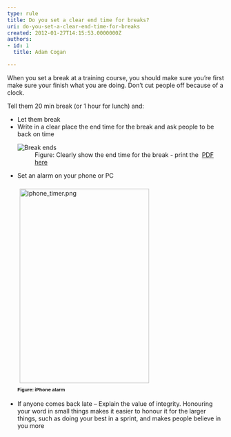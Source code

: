 ```yaml
---
type: rule
title: Do you set a clear end time for breaks?
uri: do-you-set-a-clear-end-time-for-breaks
created: 2012-01-27T14:15:53.0000000Z
authors:
- id: 1
  title: Adam Cogan

---
```




<span class='intro'> When you set a break at a training course, you should make sure you’re first make sure your finish what you are doing. Don’t cut people off because of a clock. </span>

Tell them 20 min break (or 1 hour for lunch) and&#58;
<ul>
<li>Let them break</li>
<li>Write in a clear place the end time for the break and ask people to be back on time
<dl>
    <dt><img class="ms-rteCustom-ImageArea" alt="Break ends" src="/PublishingImages/break-ends.jpg" /> </dt>
    <dd class="ms-rteCustom-FigureNormal">Figure&#58; Clearly show the end time for the break - print the <img title="pdf file" src="/Style%20Library/SSW/CoreImages/IconPdf.png" alt="" /> <a href="/Documents/break-ends-sheet.pdf">PDF here</a></dd>
<dd class="ms-rteCustom-FigureNormal"><span style="line-height&#58;21px;font-size&#58;12px;font-weight&#58;normal;"></span></dd>
</dl>
</li>
<li>​Set an alarm on your phone or PC<br><br><img class="ms-rteCustom-ImageArea" alt="iphone_timer.png" src="/PublishingImages/iphone_timer.png" style="margin&#58;5px;width&#58;300px;height&#58;450px;" />​<br><span style="line-height&#58;20px;font-size&#58;11px;font-weight&#58;bold;">Figure&#58; iPhone alarm<br><br></span></li>
<li>If anyone comes back late – Explain the value of integrity. Honouring your word in small things makes it easier to honour it for the larger things, such as doing your best in a sprint, and makes people believe in you more</li>
</ul>
​


